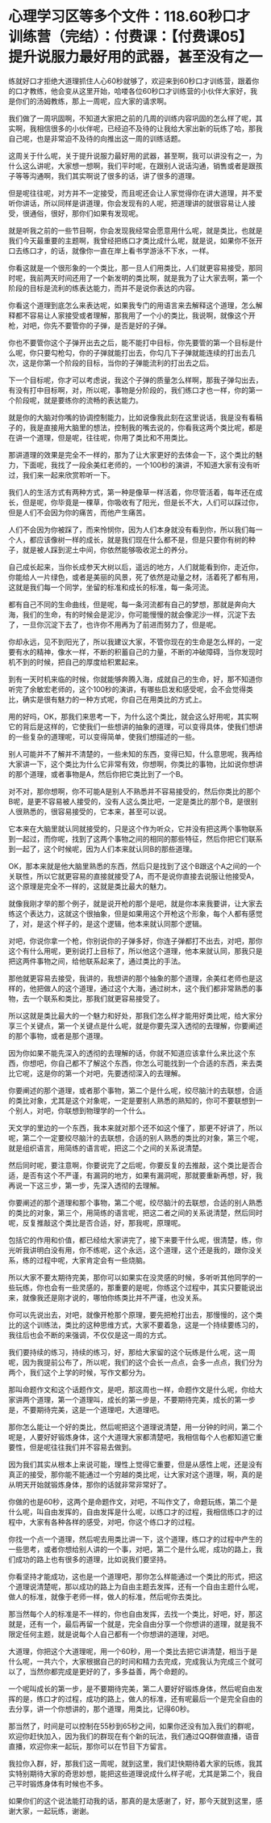 # 心理学习区等多个文件：118.60秒口才训练营（完结）：付费课：【付费课05】提升说服力最好用的武器，甚至没有之一

练就好口才拒绝大道理抓住人心60秒就够了，欢迎来到60秒口才训练营，跟着你的口才教练，他会变从这里开始，哈喽各位60秒口才训练营的小伙伴大家好，我是你们的汤姆教练，那上一周呢，应大家的请求啊。

我们做了一周巩固啊，不知道大家把之前的几周的训练内容巩固的怎么样了呢，其实啊，我相信很多的小伙伴呢，已经迫不及待的让我给大家出新的玩练了哈，那我自己呢，也是非常迫不及待的向推出这一周的训练话题。

这周关于什么呢，关于提升说服力最好用的武器，甚至啊，我可以讲没有之一，为什么这么讲呢，大家想一想啊，我们平时呢，在跟别人说话沟通，销售或者是跟孩子等等沟通啊，我们其实啊说了很多的话，讲了很多的道理。

但是呢往往呢，对方并不一定接受，而且呢还会让人家觉得你在讲大道理，并不爱听你讲话，所以同样是讲道理，你会发现有的人呢，把道理讲的就很容易让人接受，很通俗，很好，那你们如果有发现呢。

就是听我之前的一些节目啊，你会发现我经常会愿意用什么呢，就是类比，也就是我们今天最重要的主题啊，我曾经把练口才类比成什么呢，就是说，如果你不张开口去练口才，的话，就像你一直在岸上看书学游泳不下水，一样。

你看这就是一个很形象的一个类比，那一旦人们用类比，人们就更容易接受，那同时呢，我前两天时间还用了一个新发明的类比啊，就是我为了让大家去啊，第一个阶段的目标是流利的练表达能力，而并不是说你表达的内容。

你看这个道理到底怎么来表达呢，如果我专门的用语言来去解释这个道理，怎么解释都不容易让人家接受或者理解，那我用了一个小的类比，我说啊，就像这个开枪，对吧，你先不要管你的子弹，是否是好的子弹。

你也不要管你这个子弹开出去之后，能不能打中目标，你先要管的第一个目标是什么呢，你只要勾枪勾，你的子弹就能打出去，你勾几下子弹就能连续的打出去几次，这是你第一个阶段的目标，当你的子弹能流利的打出去之后。

下一个目标呢，你才可以考虑说，我这个子弹的质量怎么样啊，那我子弹勾出去，有没有打中目标啊，对，所以呢，事物是分阶段的，我们练口才也一样，你的第一个阶段呢，就是要练你的流畅的表达能力。

就是你的大脑对你嘴的协调控制能力，比如说像我此刻在这里说话，我是没有看稿子的，我是直接用大脑里的想法，控制我的嘴去说的，你看我这两个类比呢，都是在讲一个道理，但是呢，往往呢，你用了类比和不用类比。

那讲道理的效果是完全不一样的，那为了让大家更好的去体会一下，这个类比的魅力，下面呢，我找了一段余美红老师的，一个100秒的演讲，不知道大家有没有听过，我们来一起来欣赏聆听一下。

我们人的生活方式有两种方式，第一种是像草一样活着，你尽管活着，每年还在成长，但是呢，你毕竟是一棵草，你吸收有了阳光，但是长不大，人们可以踩过你，但是人们不会因为你的痛苦，而他产生痛苦。

人们不会因为你被踩了，而来怜悯你，因为人们本身就没有看到你，所以我们每一个人，都应该像树一样的成长，就是我们现在什么都不是，但是只要你有树的种子，就是被人踩到泥土中间，你依然能够吸收泥土的养分。

自己成长起来，当你长成参天大树以后，遥远的地方，人们就能看到你，走近你，你能给人一片绿色，或者是美丽的风景，死了依然是动量之材，活着死了都有用，这就是我们每一个同学，坐留的标准和成长的标准，每一条河流。

都有自己不同的生命曲线，但是呢，每一条河流都有自己的梦想，那就是奔向大海，我们的生命，有的时候会是泥沙，你可能慢慢的就会像泥沙一样，沉淀下去了，一旦你沉淀下去了，也许你不用再为了前进而努力了，但是呢。

你却永远，见不到阳光了，所以我建议大家，不管你现在的生命是怎么样的，一定要有水的精神，像水一样，不断的积蓄自己的力量，不断的冲破障碍，当你发现时机不到的时候，把自己的厚度给积累起来。

到有一天时机来临的时候，你就能够奔腾入海，成就自己的生命，好，那不知道你听完了余敏宏老师的，这个100秒的演讲，有哪些启发和感受呢，会不会觉得类比，确实是很有魅力的一种方式呢，你自己在用类比的方式上。

用的好吗，OK，那我们来思考一下，为什么这个类比，就会这么好用呢，其实啊它的背后是这样的，它使我们一些想讲的抽象的道理，可以变得具体，使我们想讲的一些复杂的道理呢，可以变得简单，使我们想描述的一些。

别人可能并不了解并不清楚的，一些未知的东西，变得已知，什么意思呢，我再给大家讲一下，这个类比为什么它非常有效，你想啊，你类比的事物，比如说你想讲的那个道理，或者事物是A，然后你把它类比到了一个B。

对不对，那你想啊，你不可能A是别人不熟悉并不容易接受的，然后你类比的那个B呢，是更不容易被人接受的，没有人这么类比吧，一定是类比的那个B，是很别人很熟悉的，很容易接受的，它本来，甚至可以说。

它本来在大脑里就认同就接受的，只是这个作为听众，它并没有把这两个事物联系到一起过，而你呢，找到了这两个事物之间的相同的那些特征，然后你把它们联系到一起了，这个时候呢，因为人们本来就认同B的那些道理。

OK，那本来就是他大脑里熟悉的东西，然后只是找到了这个B跟这个A之间的一个关联性，所以它就更容易的直接就接受了A，而不是说你直接去说服让他接受A，这个原理是完全不一样的，这就是类比最大的魅力。

就像我刚才举的那个例子，就是说开枪的那个是吧，就是你本来我要讲，让大家去练这个表达力，这就这个很抽象，但是如果用这个开枪这个形象，每个人都有感觉了，对，是这个样子的，是这个逻辑，他本来就认同那个逻辑。

对吧，你说你拿一个枪，你别说你的子弹多好，你连子弹都打不出去，对吧，那你这个有什么用呢，更别说打上目标了，所以他这个道理，他本来就认同，那我只是把这两件事物之间，给他联系起来了，通过类比的手法。

那他就更容易去接受，我讲的，我想讲的那个抽象的那个道理，余美红老师也是这样的，他把做人的这个道理，通过这个大海，通过树木，这个我们都非常熟悉的事物，去一个联系和类比，那我们就更容易接受了。

所以这就是类比最大的一个魅力和好处，那我们怎么样才能用好类比呢，给大家分享三个关键点，第一个关键点是什么呢，就是你要先深入透彻的去理解，你要阐述的那个事物，或者是那个道理。

因为你如果不能先深入的透彻的去理解的话，你就不知道应该拿什么来比这个东西，你想吧，你自己都不了解这个东西，你怎么可能找到一个合适的东西，来去类比它呢，这是你的第一个对吧，先要透彻深入的去理解。

你要阐述的那个道理，或者那个事物，第二个是什么呢，绞尽脑汁的去联想，合适的类比对象，尤其是这个对象呢，一定是要别人熟悉的熟知的，你可不要联想到一个别人，对吧，你联想到物理学的一个什么。

天文学的里边的一个东西，我本来就对那个还不如这个懂了，那更不好讲了，所以呢，第二个一定要绞尽脑汁的去联想，合适的别人熟悉的类比的对象，第三个呢，就是组织语言，用简练的语言呢，把这二个之间的关系说清楚。

然后同时呢，要注意啊，你要说完了之后呢，你要反复的去推敲，这个类比是否合适，是否有这个不严谨，有漏洞的地方，如果有漏洞呢，那就要重新再想，好，我再说一下这三步，第一步，先深入透彻的去理解。

你要阐述的那个道理和那个事物，第二个呢，绞尽脑汁的去联想，合适的别人熟悉的类比的对象，第三个，用简练的语言呢，把这二者之间的关系说清楚，然后同时呢，反复推敲这个类比是否合适，好，那我呢，原理呢。

包括它的作用和价值，都已经给大家讲完了，接下来要干什么呢，很清楚，练，你光听我讲明白没有用，你不练呢，这个永远，这个道理，这个还是我的，跟你没关系，练的过程中呢，大家肯定会有一些烧脑。

所以大家不要太期待完美，那你可以如果实在没灵感的时候，多听听其他同学的一些玩练，你也会有一些灵感的，那重要的是呢，你练这个过程中，其实只要能说出来，就像我还是刚才说的，哪怕你练类比并不严谨，也没关系。

你可以先说出去，对吧，就像开枪那个原理，要先把枪打出去，那慢慢的，这个类比的这个训练法，类比的这种思维方式，大家不要着急，这是一个持续要练习的，我往后也会不断的来强调，不仅仅是这一周的方式。

我们要持续的练习，持续的练习，好，那给大家留的这个玩练是什么呢，这一周呢，因为我提前公布了，所以呢，我们的这个会长一点点，会多一点点，我们分为两个，我们这个上学的时候，写作文都分为。

那叫命题作文和这个话题作文，是吧，那这周也一样，命题作文是什么呢，你给大家讲两个道理，第一个道理叫，成长的第一步是，不要期待完美，成长的第一步是，不要期待完美，这是一个道理吧，大道理吧。

那你怎么能让一个好的类比，然后呢把这个道理说清楚，用一分钟的时间，第二个呢是，人要好好锻炼身体，这个大道理大家都清楚吧，我相信每个人也都知道它重要性，但是呢往往我们并不容易去做到。

因为我们其实从根本上来说可能，理性上觉得它重要，但是从感性上呢，还是没有真正的接受，那你能不能通过一个穷越的类比呢，让大家对这个道理，啊，真的是从明天开始就锻炼身体，那你的话就非常非常好了。

你做的也是60秒，这两个是命题作文，对吧，不叫作文了，命题玩练，第二个是什么呢，叫自由发挥的，自由发挥是什么呢，以练口才的过程，我相信练口才的过程中，大家有各种各样的感受，对吧，你这个练口才的过程。

你找一个点一个道理，然后呢去用类比讲一下，这个道理，练口才的过程中产生的一些思考，或者你想给别人讲的一个事，对吧，第二个是什么呢，成功的路上，我们成功的路上也有很多的道理，比如说我们要坚持。

你看坚持才能成功，这也是一个道理吧，那你怎么样能通过一个类比的形式，把这个道理说清楚呢，那以成功的路上为自由主题去发挥，还有一个自由主题什么呢，做人的标准，就像于老师一样，做人的标准，然后呢你去类比。

那当然每个人的标准是不一样的，你也自由发挥，去找一个类比，好吧，好，那这就是，还有一个，最后再留一个就是，完全自由分享一个你想讲的道理，就是我不限定任何主题，就是说每个人自己都有一个你想讲的道理，对吧。

大道理，你把这个大道理呢，用一个60秒，用一个类比去把它讲清楚，相当于是什么呢，一共六个，大家根据自己的时间和精力去完成，完成我认为完成三个就可以了，当然你都完成是更好的了，多多益善，两个命题的。

一个呢叫成长的第一步，是不要期待完美，第二人要好好锻炼身体，然后呢自由发挥的是，练口才的过程，成功的路上，做人的标准，还有呢最后一个是完全自由的去分享，讲一个你想讲的，那个道理，用类比，记得60秒。

那当然了，时间是可以控制在55秒到65秒之间，如果你还没有加入我们的群呢，欢迎你赶快加入，因为我们的群现在有个新的玩法，我们通过QQ群做直播，语音直播，欢迎你来一起玩，那你可以在节目下方留言。

我拉你入群，好，那我们这一周呢，就到这里，我们赶快期待着大家的玩练，我其实特别期待大家的奇思妙想，能把这些道理说成什么样子呢，尤其是第二个，我自己平时锻炼身体有时候也不多。

如果你们的这个说法能打动我的话，那真的是太感谢了，好，那今天就到这里，感谢大家，一起玩练，谢谢。